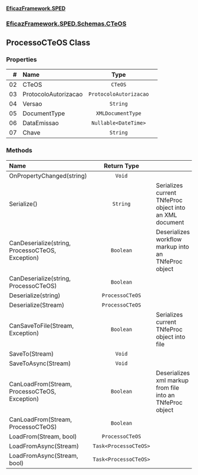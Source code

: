 #### [EficazFramework.SPED](EficazFrameworkSPED.md 'EficazFramework SPED')
### [EficazFramework.SPED.Schemas.CTeOS](EficazFramework.SPED.Schemas.CTeOS.md 'EficazFramework.SPED.Schemas.CTeOS')

## ProcessoCTeOS Class
### Properties

| # | Name | Type | |
| ---: | :--- | :---: | :--- |
| 02 | CTeOS | `CTeOS` |  |
| 03 | ProtocoloAutorizacao | `ProtocoloAutorizacao` |  |
| 04 | Versao | `String` |  |
| 05 | DocumentType | `XMLDocumentType` |  |
| 06 | DataEmissao | `Nullable<DateTime>` |  |
| 07 | Chave | `String` |  |
### Methods

| Name | Return Type | |
| :--- | :---: | :--- |
| OnPropertyChanged(string) | `Void` |  |
| Serialize() | `String` | Serializes current TNfeProc object into an XML document |
| CanDeserialize(string, ProcessoCTeOS, Exception) | `Boolean` | Deserializes workflow markup into an TNfeProc object |
| CanDeserialize(string, ProcessoCTeOS) | `Boolean` |  |
| Deserialize(string) | `ProcessoCTeOS` |  |
| Deserialize(Stream) | `ProcessoCTeOS` |  |
| CanSaveToFile(Stream, Exception) | `Boolean` | Serializes current TNfeProc object into file |
| SaveTo(Stream) | `Void` |  |
| SaveToAsync(Stream) | `Void` |  |
| CanLoadFrom(Stream, ProcessoCTeOS, Exception) | `Boolean` | Deserializes xml markup from file into an TNfeProc object |
| CanLoadFrom(Stream, ProcessoCTeOS) | `Boolean` |  |
| LoadFrom(Stream, bool) | `ProcessoCTeOS` |  |
| LoadFromAsync(Stream) | `Task<ProcessoCTeOS>` |  |
| LoadFromAsync(Stream, bool) | `Task<ProcessoCTeOS>` |  |
